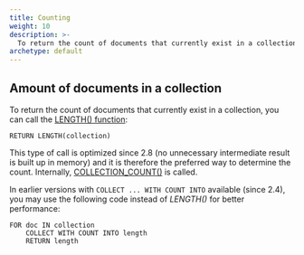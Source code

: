 ```yaml
---
title: Counting
weight: 10
description: >-
  To return the count of documents that currently exist in a collection,you can call the LENGTH() function
archetype: default
---
```

## Amount of documents in a collection

To return the count of documents that currently exist in a collection,
you can call the [LENGTH() function](../functions/array.md#length):

```aql
RETURN LENGTH(collection)
```

This type of call is optimized since 2.8 (no unnecessary intermediate result
is built up in memory) and it is therefore the preferred way to determine the count.
Internally, [COLLECTION_COUNT()](../functions/miscellaneous.md#collection_count) is called.

In earlier versions with `COLLECT ... WITH COUNT INTO` available (since 2.4),
you may use the following code instead of *LENGTH()* for better performance:

```aql
FOR doc IN collection
    COLLECT WITH COUNT INTO length
    RETURN length
```
